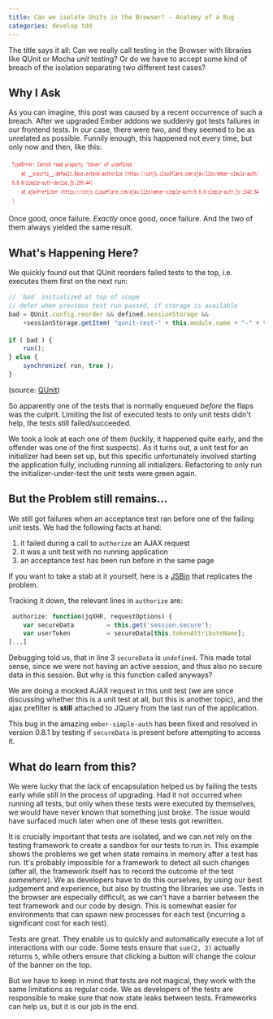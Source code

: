 ```yaml
---
title: Can we isolate Units in the Browser? - Anatomy of a Bug
categories: develop tdd
---
```


The title says it all: Can we really call testing in the Browser with libraries
like QUnit or Mocha *unit* testing? Or do we have to accept some kind of breach
of the isolation separating two different test cases?

## Why I Ask

As you can imagine, this post was caused by a recent occurrence of such a
breach.  After we upgraded Ember addons we suddenly got tests failures in our
frontend tests. In our case, there were two, and they seemed to be as unrelated
as possible.  Funnily enough, this happened not every time, but only now and
then, like this:

<img src="/assets/e7c336dc-410a-11e5-9776-85e35eb229fd.png" alt="Test Failure" height="93" width="733" />

Once good, once failure. *Exactly* once good, once failure. And the two of them
always yielded the same result.

## What's Happening Here?

We quickly found out that QUnit reorders failed tests to the top, i.e. executes
them first on the next run:

```javascript
// `bad` initialized at top of scope
// defer when previous test run passed, if storage is available
bad = QUnit.config.reorder && defined.sessionStorage &&
	+sessionStorage.getItem( "qunit-test-" + this.module.name + "-" + this.testName );

if ( bad ) {
	run();
} else {
	synchronize( run, true );
}
```
(source: [QUnit][1])

So apparently one of the tests that is normally enqueued *before* the flaps was
the culprit. Limiting the list of executed tests to only unit tests didn't
help, the tests still failed/succeeded.

We took a look at each one of them (luckily, it happened quite early, and the
offender was one of the first suspects).  As it turns out, a unit test for an
initializer had been set up, but this specific unfortunately involved starting
the application fully, including running all initializers.  Refactoring to only
run the initializer-under-test the unit tests were green again.

## But the Problem still remains...

We still got failures when an acceptance test ran before one of the failing
unit tests. We had the following facts at hand:

1. it failed during a call to `authorize` an AJAX request
2. it was a unit test with no running application
3. an acceptance test has been run before in the same page

If you want to take a stab at it yourself, here is a [JSBin][2] that replicates
the problem.

Tracking it down, the relevant lines in `authorize` are:

```javascript
 authorize: function(jqXHR, requestOptions) {
	var secureData         = this.get('session.secure');
	var userToken          = secureData[this.tokenAttributeName];
[...]
```

Debugging told us, that in line 3 `secureData` is `undefined`. This made total
sense, since we were not having an active session, and thus also no secure data
in this session.  But why is this function called anyways?

We are doing a mocked AJAX request in this unit test (we are since discussing
whether this is a unit test at all, but this is another topic), and the ajax
prefilter is __still__ attached to JQuery from the last run of the application.

This bug in the amazing `ember-simple-auth` has been fixed and resolved in
version 0.8.1 by testing if `secureData` is present before attempting to access
it.

## What do learn from this?

We were lucky that the lack of encapsulation helped us by failing the tests
early while still in the process of upgrading. Had it not occurred when running
all tests, but only when these tests were executed by themselves, we would have
never known that something just broke.  The issue would have surfaced much
later when one of these tests got rewritten.

It is crucially important that tests are isolated, and we can not rely on the
testing framework to create a sandbox for our tests to run in.  This example
shows the problems we get when state remains in memory after a test has run.
It's probably impossible for a framework to detect all such changes (after all,
the framework itself has to record the outcome of the test *somewhere*). We as
developers have to do this ourselves, by using our best judgement and
experience, but also by trusting the libraries we use.  Tests in the browser
are especially difficult, as we can't have a barrier between the test framework
and our code by design. This is somewhat easier for environments that can spawn
new processes for each test (incurring a significant cost for each test).

Tests are great. They enable us to quickly and automatically execute a lot of
interactions with our code.  Some tests ensure that `sum(2, 3)` actually
returns `5`, while others ensure that clicking a button will change the colour
of the banner on the top.

But we have to keep in mind that tests are not magical, they work with the same
limitations as regular code. We as developers of the tests are responsible to
make sure that now state leaks between tests. Frameworks can help us, but it is
our job in the end.

[1]: https://github.com/jquery/qunit/blob/master/src/test.js#L257
[2]: http://emberjs.jsbin.com/qinuka/2/edit?js,output
